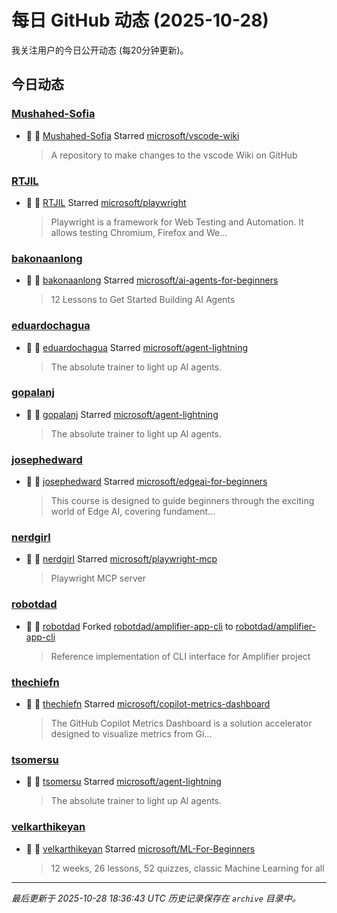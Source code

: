 # 每日 GitHub 动态 (2025-10-28)

我关注用户的今日公开动态 (每20分钟更新)。

## 今日动态

### [Mushahed-Sofia](https://github.com/Mushahed-Sofia)
- 🌟 👤 [Mushahed-Sofia](https://github.com/Mushahed-Sofia) Starred [microsoft/vscode-wiki](https://github.com/microsoft/vscode-wiki)
  > A repository to make changes to the vscode Wiki on GitHub

### [RTJIL](https://github.com/RTJIL)
- 🌟 👤 [RTJIL](https://github.com/RTJIL) Starred [microsoft/playwright](https://github.com/microsoft/playwright)
  > Playwright is a framework for Web Testing and Automation. It allows testing Chromium, Firefox and We...

### [bakonaanlong](https://github.com/bakonaanlong)
- 🌟 👤 [bakonaanlong](https://github.com/bakonaanlong) Starred [microsoft/ai-agents-for-beginners](https://github.com/microsoft/ai-agents-for-beginners)
  > 12 Lessons to Get Started Building AI Agents

### [eduardochagua](https://github.com/eduardochagua)
- 🌟 👤 [eduardochagua](https://github.com/eduardochagua) Starred [microsoft/agent-lightning](https://github.com/microsoft/agent-lightning)
  > The absolute trainer to light up AI agents.

### [gopalanj](https://github.com/gopalanj)
- 🌟 👤 [gopalanj](https://github.com/gopalanj) Starred [microsoft/agent-lightning](https://github.com/microsoft/agent-lightning)
  > The absolute trainer to light up AI agents.

### [josephedward](https://github.com/josephedward)
- 🌟 👤 [josephedward](https://github.com/josephedward) Starred [microsoft/edgeai-for-beginners](https://github.com/microsoft/edgeai-for-beginners)
  > This course is designed to guide beginners through the exciting world of Edge AI, covering fundament...

### [nerdgirl](https://github.com/nerdgirl)
- 🌟 👤 [nerdgirl](https://github.com/nerdgirl) Starred [microsoft/playwright-mcp](https://github.com/microsoft/playwright-mcp)
  > Playwright MCP server

### [robotdad](https://github.com/robotdad)
- 🍴 👤 [robotdad](https://github.com/robotdad) Forked [robotdad/amplifier-app-cli](https://github.com/robotdad/amplifier-app-cli) to [robotdad/amplifier-app-cli](https://github.com/robotdad/amplifier-app-cli)
  > Reference implementation of CLI interface for Amplifier project

### [thechiefn](https://github.com/thechiefn)
- 🌟 👤 [thechiefn](https://github.com/thechiefn) Starred [microsoft/copilot-metrics-dashboard](https://github.com/microsoft/copilot-metrics-dashboard)
  > The GitHub Copilot Metrics Dashboard is a solution accelerator designed to visualize metrics from Gi...

### [tsomersu](https://github.com/tsomersu)
- 🌟 👤 [tsomersu](https://github.com/tsomersu) Starred [microsoft/agent-lightning](https://github.com/microsoft/agent-lightning)
  > The absolute trainer to light up AI agents.

### [velkarthikeyan](https://github.com/velkarthikeyan)
- 🌟 👤 [velkarthikeyan](https://github.com/velkarthikeyan) Starred [microsoft/ML-For-Beginners](https://github.com/microsoft/ML-For-Beginners)
  > 12 weeks, 26 lessons, 52 quizzes, classic Machine Learning for all


---
*最后更新于 2025-10-28 18:36:43 UTC*
*历史记录保存在 `archive` 目录中。*
